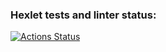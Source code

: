 ### Hexlet tests and linter status:
[![Actions Status](https://github.com/pinflama/python-project-50/actions/workflows/hexlet-check.yml/badge.svg)](https://github.com/pinflama/python-project-50/actions)